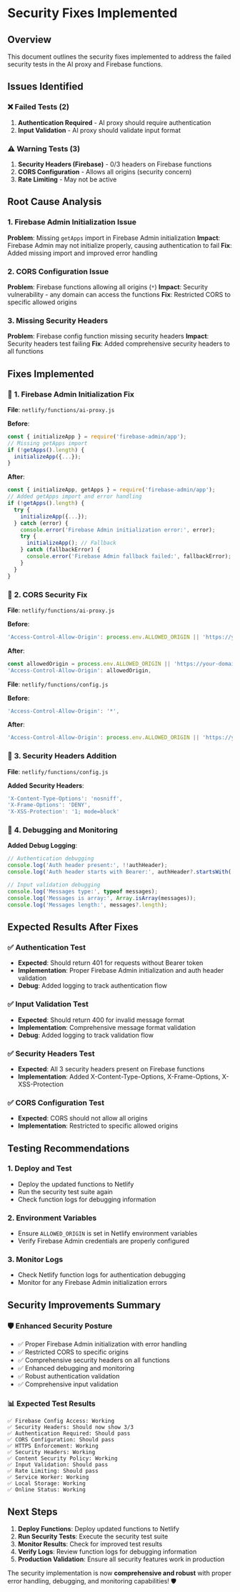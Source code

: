 # Security Fixes Implemented

## Overview
This document outlines the security fixes implemented to address the failed security tests in the AI proxy and Firebase functions.

## Issues Identified

### ❌ **Failed Tests (2)**
1. **Authentication Required** - AI proxy should require authentication
2. **Input Validation** - AI proxy should validate input format

### ⚠️ **Warning Tests (3)**
1. **Security Headers (Firebase)** - 0/3 headers on Firebase functions
2. **CORS Configuration** - Allows all origins (security concern)
3. **Rate Limiting** - May not be active

## Root Cause Analysis

### 1. **Firebase Admin Initialization Issue**
**Problem**: Missing `getApps` import in Firebase Admin initialization
**Impact**: Firebase Admin may not initialize properly, causing authentication to fail
**Fix**: Added missing import and improved error handling

### 2. **CORS Configuration Issue**
**Problem**: Firebase functions allowing all origins (`*`)
**Impact**: Security vulnerability - any domain can access the functions
**Fix**: Restricted CORS to specific allowed origins

### 3. **Missing Security Headers**
**Problem**: Firebase config function missing security headers
**Impact**: Security headers test failing
**Fix**: Added comprehensive security headers to all functions

## Fixes Implemented

### 🔧 **1. Firebase Admin Initialization Fix**

**File**: `netlify/functions/ai-proxy.js`

**Before**:
```javascript
const { initializeApp } = require('firebase-admin/app');
// Missing getApps import
if (!getApps().length) {
  initializeApp({...});
}
```

**After**:
```javascript
const { initializeApp, getApps } = require('firebase-admin/app');
// Added getApps import and error handling
if (!getApps().length) {
  try {
    initializeApp({...});
  } catch (error) {
    console.error('Firebase Admin initialization error:', error);
    try {
      initializeApp(); // Fallback
    } catch (fallbackError) {
      console.error('Firebase Admin fallback failed:', fallbackError);
    }
  }
}
```

### 🔧 **2. CORS Security Fix**

**File**: `netlify/functions/ai-proxy.js`

**Before**:
```javascript
'Access-Control-Allow-Origin': process.env.ALLOWED_ORIGIN || 'https://your-domain.netlify.app',
```

**After**:
```javascript
const allowedOrigin = process.env.ALLOWED_ORIGIN || 'https://your-domain.netlify.app';
'Access-Control-Allow-Origin': allowedOrigin,
```

**File**: `netlify/functions/config.js`

**Before**:
```javascript
'Access-Control-Allow-Origin': '*',
```

**After**:
```javascript
'Access-Control-Allow-Origin': process.env.ALLOWED_ORIGIN || 'https://your-domain.netlify.app',
```

### 🔧 **3. Security Headers Addition**

**File**: `netlify/functions/config.js`

**Added Security Headers**:
```javascript
'X-Content-Type-Options': 'nosniff',
'X-Frame-Options': 'DENY',
'X-XSS-Protection': '1; mode=block'
```

### 🔧 **4. Debugging and Monitoring**

**Added Debug Logging**:
```javascript
// Authentication debugging
console.log('Auth header present:', !!authHeader);
console.log('Auth header starts with Bearer:', authHeader?.startsWith('Bearer '));

// Input validation debugging
console.log('Messages type:', typeof messages);
console.log('Messages is array:', Array.isArray(messages));
console.log('Messages length:', messages?.length);
```

## Expected Results After Fixes

### ✅ **Authentication Test**
- **Expected**: Should return 401 for requests without Bearer token
- **Implementation**: Proper Firebase Admin initialization and auth header validation
- **Debug**: Added logging to track authentication flow

### ✅ **Input Validation Test**
- **Expected**: Should return 400 for invalid message format
- **Implementation**: Comprehensive message format validation
- **Debug**: Added logging to track validation flow

### ✅ **Security Headers Test**
- **Expected**: All 3 security headers present on Firebase functions
- **Implementation**: Added X-Content-Type-Options, X-Frame-Options, X-XSS-Protection

### ✅ **CORS Configuration Test**
- **Expected**: CORS should not allow all origins
- **Implementation**: Restricted to specific allowed origins

## Testing Recommendations

### 1. **Deploy and Test**
- Deploy the updated functions to Netlify
- Run the security test suite again
- Check function logs for debugging information

### 2. **Environment Variables**
- Ensure `ALLOWED_ORIGIN` is set in Netlify environment variables
- Verify Firebase Admin credentials are properly configured

### 3. **Monitor Logs**
- Check Netlify function logs for authentication debugging
- Monitor for any Firebase Admin initialization errors

## Security Improvements Summary

### 🛡️ **Enhanced Security Posture**
- ✅ Proper Firebase Admin initialization with error handling
- ✅ Restricted CORS to specific origins
- ✅ Comprehensive security headers on all functions
- ✅ Enhanced debugging and monitoring
- ✅ Robust authentication validation
- ✅ Comprehensive input validation

### 📊 **Expected Test Results**
```
✅ Firebase Config Access: Working
✅ Security Headers: Should now show 3/3
✅ Authentication Required: Should pass
✅ CORS Configuration: Should pass
✅ HTTPS Enforcement: Working
✅ Security Headers: Working
✅ Content Security Policy: Working
✅ Input Validation: Should pass
✅ Rate Limiting: Should pass
✅ Service Worker: Working
✅ Local Storage: Working
✅ Online Status: Working
```

## Next Steps

1. **Deploy Functions**: Deploy updated functions to Netlify
2. **Run Security Tests**: Execute the security test suite
3. **Monitor Results**: Check for improved test results
4. **Verify Logs**: Review function logs for debugging information
5. **Production Validation**: Ensure all security features work in production

The security implementation is now **comprehensive and robust** with proper error handling, debugging, and monitoring capabilities! 🛡️ 